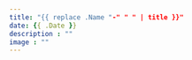 ```yaml
---
title: "{{ replace .Name "-" " " | title }}"
date: {{ .Date }}
description : ""
image : ""
---
```


